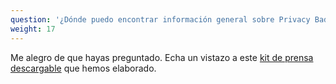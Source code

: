 ```yaml
---
question: '¿Dónde puedo encontrar información general sobre Privacy Badger que pueda utilizar para un artículo que estoy escribiendo?'
weight: 17
---
```


Me alegro de que hayas preguntado. Echa un vistazo a este [kit de prensa descargable](/files/pb_journalist_1_pager.pdf) que hemos elaborado.
